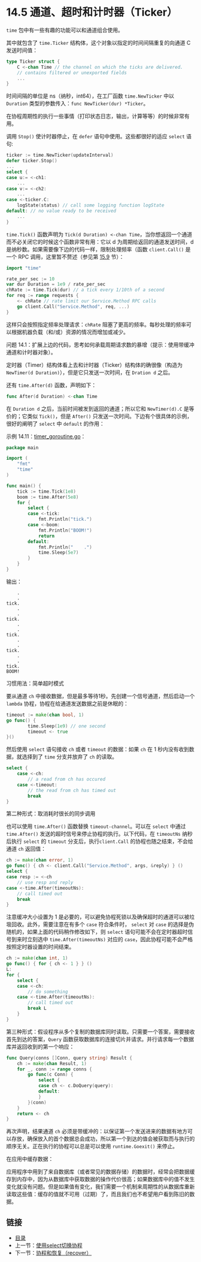 # 14.5 通道、超时和计时器（Ticker）

`time` 包中有一些有趣的功能可以和通道组合使用。

其中就包含了 `time.Ticker` 结构体，这个对象以指定的时间间隔重复的向通道 C 发送时间值：

```go
type Ticker struct {
    C <-chan Time // the channel on which the ticks are delivered.
    // contains filtered or unexported fields
    ...
}
```

时间间隔的单位是 ns（纳秒，int64），在工厂函数 `time.NewTicker` 中以 `Duration` 类型的参数传入：`func NewTicker(dur) *Ticker`。

在协程周期性的执行一些事情（打印状态日志，输出，计算等等）的时候非常有用。

调用 `Stop()` 使计时器停止，在 `defer` 语句中使用。这些都很好的适应 `select` 语句:

```go
ticker := time.NewTicker(updateInterval)
defer ticker.Stop()
...
select {
case u:= <-ch1:
    ...
case v:= <-ch2:
    ...
case <-ticker.C:
    logState(status) // call some logging function logState
default: // no value ready to be received
    ...
}
```

`time.Tick()` 函数声明为 `Tick(d Duration) <-chan Time`，当你想返回一个通道而不必关闭它的时候这个函数非常有用：它以 d 为周期给返回的通道发送时间，d是纳秒数。如果需要像下边的代码一样，限制处理频率（函数 `client.Call()` 是一个 RPC 调用，这里暂不赘述（参见第 [15.9](15.9.md) 节）：

```go
import "time"

rate_per_sec := 10
var dur Duration = 1e9 / rate_per_sec
chRate := time.Tick(dur) // a tick every 1/10th of a second
for req := range requests {
    <- chRate // rate limit our Service.Method RPC calls
    go client.Call("Service.Method", req, ...)
}
```

这样只会按照指定频率处理请求：`chRate` 阻塞了更高的频率。每秒处理的频率可以根据机器负载（和/或）资源的情况而增加或减少。

问题 14.1：扩展上边的代码，思考如何承载周期请求数的暴增（提示：使用带缓冲通道和计时器对象）。

定时器（Timer）结构体看上去和计时器（Ticker）结构体的确很像（构造为 `NewTimer(d Duration)`），但是它只发送一次时间，在 `Dration d` 之后。

还有 `time.After(d)` 函数，声明如下：

```go
func After(d Duration) <-chan Time
```

在 `Duration d` 之后，当前时间被发到返回的通道；所以它和 `NewTimer(d).C` 是等价的；它类似 `Tick()`，但是 `After()` 只发送一次时间。下边有个很具体的示例，很好的阐明了 `select` 中 `default` 的作用：

示例 14.11：[timer_goroutine.go](examples/chapter_14/timer_goroutine.go)：

```go
package main

import (
	"fmt"
	"time"
)

func main() {
	tick := time.Tick(1e8)
	boom := time.After(5e8)
	for {
		select {
		case <-tick:
			fmt.Println("tick.")
		case <-boom:
			fmt.Println("BOOM!")
			return
		default:
			fmt.Println("    .")
			time.Sleep(5e7)
		}
	}
}
```

输出：

```
    .
    .
tick.
    .
    .
tick.
    .
    .
tick.
    .
    .
tick.
    .
    .
tick.
BOOM!
```

习惯用法：简单超时模式

要从通道 `ch` 中接收数据，但是最多等待1秒。先创建一个信号通道，然后启动一个 `lambda` 协程，协程在给通道发送数据之前是休眠的：

```go
timeout := make(chan bool, 1)
go func() {
        time.Sleep(1e9) // one second
        timeout <- true
}()
```

然后使用 `select` 语句接收 `ch` 或者 `timeout` 的数据：如果 `ch` 在 1 秒内没有收到数据，就选择到了 `time` 分支并放弃了 `ch` 的读取。

```go
select {
    case <-ch:
        // a read from ch has occured
    case <-timeout:
        // the read from ch has timed out
        break
}
```

第二种形式：取消耗时很长的同步调用

也可以使用 `time.After()` 函数替换 `timeout-channel`。可以在 `select` 中通过 `time.After()` 发送的超时信号来停止协程的执行。以下代码，在 `timeoutNs` 纳秒后执行 `select` 的 `timeout` 分支后，执行`client.Call` 的协程也随之结束，不会给通道 `ch` 返回值：

```go
ch := make(chan error, 1)
go func() { ch <- client.Call("Service.Method", args, &reply) } ()
select {
case resp := <-ch
    // use resp and reply
case <-time.After(timeoutNs):
    // call timed out
    break
}
```

注意缓冲大小设置为 1 是必要的，可以避免协程死锁以及确保超时的通道可以被垃圾回收。此外，需要注意在有多个 `case` 符合条件时， `select` 对 `case` 的选择是伪随机的，如果上面的代码稍作修改如下，则 `select` 语句可能不会在定时器超时信号到来时立刻选中 `time.After(timeoutNs)` 对应的 `case`，因此协程可能不会严格按照定时器设置的时间结束。

```go
ch := make(chan int, 1)
go func() { for { ch <- 1 } } ()
L:
for {
    select {
    case <-ch:
        // do something
    case <-time.After(timeoutNs):
        // call timed out
        break L
    }
}
```

第三种形式：假设程序从多个复制的数据库同时读取。只需要一个答案，需要接收首先到达的答案，`Query` 函数获取数据库的连接切片并请求。并行请求每一个数据库并返回收到的第一个响应：

```go
func Query(conns []Conn, query string) Result {
    ch := make(chan Result, 1)
    for _, conn := range conns {
        go func(c Conn) {
            select {
            case ch <- c.DoQuery(query):
            default:
            }
        }(conn)
    }
    return <- ch
}
```

再次声明，结果通道 `ch` 必须是带缓冲的：以保证第一个发送进来的数据有地方可以存放，确保放入的首个数据总会成功，所以第一个到达的值会被获取而与执行的顺序无关。正在执行的协程可以总是可以使用 `runtime.Goexit()` 来停止。


在应用中缓存数据：

应用程序中用到了来自数据库（或者常见的数据存储）的数据时，经常会把数据缓存到内存中，因为从数据库中获取数据的操作代价很高；如果数据库中的值不发生变化就没有问题。但是如果值有变化，我们需要一个机制来周期性的从数据库重新读取这些值：缓存的值就不可用（过期）了，而且我们也不希望用户看到陈旧的数据。

## 链接

- [目录](directory.md)
- 上一节：[使用select切换协程](14.4.md)
- 下一节：[协程和恢复（recover）](14.6.md)
